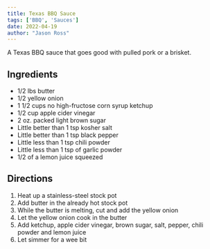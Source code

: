 ```yaml
---
title: Texas BBQ Sauce
tags: ['BBQ', 'Sauces']
date: 2022-04-19
author: "Jason Ross"
---
```


A Texas BBQ sauce that goes good with pulled pork or a brisket.

## Ingredients

- 1/2 lbs butter
- 1/2 yellow onion
- 1 1/2 cups no high-fructose corn syrup ketchup
- 1/2 cup apple cider vinegar
- 2 oz. packed light brown sugar
- Little better than 1 tsp kosher salt
- Little better than 1 tsp black pepper
- Little less than 1 tsp chili powder
- Little less than 1 tsp of garlic powder
- 1/2 of a lemon juice squeezed

## Directions

1. Heat up a stainless-steel stock pot
2. Add butter in the already hot stock pot
3. While the butter is melting, cut and add the yellow onion
4. Let the yellow onion cook in the butter
5. Add ketchup, apple cider vinegar, brown sugar, salt, pepper, chili powder and lemon juice
6. Let simmer for a wee bit